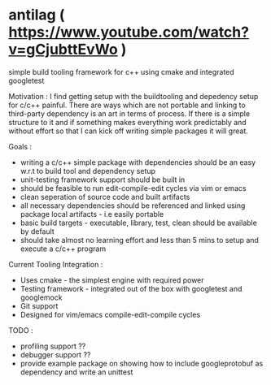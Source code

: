 antilag ( https://www.youtube.com/watch?v=gCjubttEvWo )
============

simple build tooling framework for c++ using cmake and integrated googletest

Motivation : 
I find getting setup with the buildtooling and depedency setup for c/c++ painful. There are ways which are not portable and linking to third-party dependency is an art in terms of process. If there is a simple structure to it and if something makes everything work predictably and without effort so that I can kick off writing simple packages it will great.

Goals :
* writing a c/c++ simple package with dependencies should be an easy w.r.t to build tool and dependency setup
* unit-testing framework support should be built in
* should be feasible to run edit-compile-edit cycles via vim or emacs
* clean seperation of source code and built artifacts
* all necessary dependencies should be referenced and linked using package local artifacts - i.e easily portable
* basic build targets - executable, library, test, clean should be available by default
* should take almost no learning effort and less than 5 mins to setup and execute a c/c++ program

Current Tooling Integration : 
* Uses cmake - the simplest engine with required power
* Testing framework - integrated out of the box with googletest and googlemock
* Git support
* Designed for vim/emacs compile-edit-compile cycles

TODO : 
* profiling support ??
* debugger support ??
* provide example package on showing how to include googleprotobuf as dependency and write an unittest
